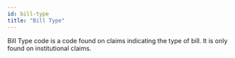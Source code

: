 ```yaml
---
id: bill-type
title: "Bill Type"
---
```


<!-- import { CSVDataTable } from '@site/src/components/CSVDataTable'; -->

Bill Type code is a code found on claims indicating the type of bill.  It is only found on institutional claims.


<!-- <CSVDataTable csvUrl="https://raw.githubusercontent.com/tuva-health/terminology/main/terminology/terminology__bill_type.csv" /> -->